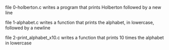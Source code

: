 file 0-holberton.c writes a program that prints Holberton followed by a new line

file 1-alphabet.c writes a function that prints the alphabet, in lowercase, followed by a newline

file 2-print_alphabet_x10.c writes a function that prints 10 times the alphabet in lowercase

